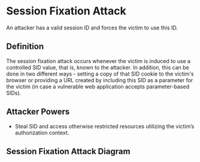 # Session Fixation Attack

An attacker has a valid session ID and forces the victim to use this ID.


## Definition

The session fixation attack occurs whenever the victim is induced to use a controlled SID value, that is, known to the attacker. In addition, this can be done in two different ways - setting a copy of that SID cookie to the victim's browser or providing a URL created by including this SID as a parameter for the victim (in case a vulnerable web application accepts parameter-based SIDs).

## Attacker Powers

 * Steal SID and access otherwise restricted resources utilizing the victim’s authorization context.
 
 
## Session Fixation Attack Diagram


